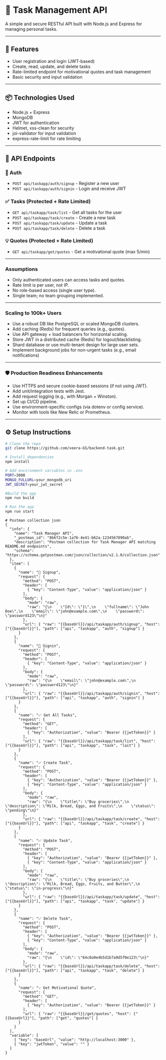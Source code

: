 # 📝 Task Management API

A simple and secure RESTful API built with Node.js and Express for managing personal tasks.

---

## 🚀 Features

- User registration and login (JWT-based)
- Create, read, update, and delete tasks
- Rate-limited endpoint for motivational quotes and task management 
- Basic security and input validation

---

## 📦 Technologies Used

- Node.js + Express
- MongoDB
- JWT for authentication
- Helmet, xss-clean for security
- joi-validator for input validation
- express-rate-limit for rate limiting

---

## 📁 API Endpoints

### 🔐 Auth
- `POST api/taskapp/auth/signup` - Register a new user
- `POST api/taskapp/auth/signin` - Login and receive JWT

### ✅ Tasks (Protected + Rate Limited)
- `GET api/taskapp/task/list` - Get all tasks for the user
- `POST api/taskapp/task/create` - Create a new task
- `POST api/taskapp/task/update` - Update a task
- `POST api/taskapp/task/delete` - Delete a task

### 💡 Quotes (Protected + Rate Limited)
- `GET api/taskapp/get/quotes` - Get a motivational quote (max 5/min)

---
### Assumptions
- Only authenticated users can access tasks and quotes.
- Rate limit is per user, not IP.
- No role-based access (single user type).
- Single team; no team grouping implemented.

---

### Scaling to 100k+ Users
- Use a robust DB like PostgreSQL or scaled MongoDB clusters.
- Add caching (Redis) for frequent queries (e.g., quotes).
- Use API gateway + load balancers for horizontal scaling.
- Store JWT in a distributed cache (Redis) for logout/blacklisting.
- Shard database or use multi-tenant design for large user sets.
- Implement background jobs for non-urgent tasks (e.g., email notifications)

---

### 🛡️ Production Readiness Enhancements
- Use HTTPS and secure cookie-based sessions (if not using JWT).
- Add unit/integration tests with Jest.
- Add request logging (e.g., with Morgan + Winston).
- Set up CI/CD pipeline.
- Use environment-specific configs (via dotenv or config service).
- Monitor with tools like New Relic or Prometheus.

---

## ⚙️ Setup Instructions

```bash
# Clone the repo
git clone https://github.com/veera-GS/backend-task.git

# Install dependencies
npm install

# Add environment variables in .env
PORT=3000
MONGO_FULLURL=your_mongodb_uri
JWT_SECRET=your_jwt_secret

#Build the app
npm run build

# Run the app
npm run start

```
```
# Postman collection json
{
  "info": {
    "name": "Task Manager API",
    "_postman_id": "8b6f2c5e-1a76-4e41-b62a-1234567890ab",
    "description": "Postman collection for Task Manager API matching README.md endpoints",
    "schema": "https://schema.getpostman.com/json/collection/v2.1.0/collection.json"
  },
  "item": [
    {
      "name": "🔐 Signup",
      "request": {
        "method": "POST",
        "header": [
          { "key": "Content-Type", "value": "application/json" }
        ],
        "body": {
          "mode": "raw",
          "raw": "{\n    \"Id\": \"1\",\n    \"fullname\": \"John Doe\",\n    \"email\": \"john@example.com\",\n    \"password\": \"password123\"\n}"
        },
        "url": { "raw": "{{baseUrl}}/api/taskapp/auth/signup", "host": ["{{baseUrl}}"], "path": ["api", "taskapp", "auth", "signup"] }
      }
    },
    {
      "name": "🔐 Signin",
      "request": {
        "method": "POST",
        "header": [
          { "key": "Content-Type", "value": "application/json" }
        ],
        "body": {
          "mode": "raw",
          "raw": "{\n    \"email\": \"john@example.com\",\n    \"password\": \"password123\"\n}"
        },
        "url": { "raw": "{{baseUrl}}/api/taskapp/auth/signin", "host": ["{{baseUrl}}"], "path": ["api", "taskapp", "auth", "signin"] }
      }
    },
    {
      "name": "✅ Get All Tasks",
      "request": {
        "method": "GET",
        "header": [
          { "key": "Authorization", "value": "Bearer {{jwtToken}}" }
        ],
        "url": { "raw": "{{baseUrl}}/api/taskapp/task/list", "host": ["{{baseUrl}}"], "path": ["api", "taskapp", "task", "lait"] }
      }
    },
    {
      "name": "✅ Create Task",
      "request": {
        "method": "POST",
        "header": [
          { "key": "Authorization", "value": "Bearer {{jwtToken}}" },
          { "key": "Content-Type", "value": "application/json" }
        ],
        "body": {
          "mode": "raw",
          "raw": "{\n    \"title\": \"Buy groceries\",\n    \"description\": \"Milk, Bread, Eggs, and Fruits\",\n    \"status\": \"pending\"\n}"
        },
        "url": { "raw": "{{baseUrl}}/api/taskapp/task/create", "host": ["{{baseUrl}}"], "path": ["api", "taskapp", "task", "create"] }
      }
    },
    {
      "name": "✅ Update Task",
      "request": {
        "method": "POST",
        "header": [
          { "key": "Authorization", "value": "Bearer {{jwtToken}}" },
          { "key": "Content-Type", "value": "application/json" }
        ],
        "body": {
          "mode": "raw",
          "raw": "{\n    \"title\": \"Buy groceries\",\n    \"description\": \"Milk, Bread, Eggs, Fruits, and Butter\",\n    \"status\": \"in-progress\"\n}"
        },
        "url": { "raw": "{{baseUrl}}/api/taskapp/task/update", "host": ["{{baseUrl}}"], "path": ["api", "taskapp", "task", "update"] }
      }
    },
    {
      "name": "✅ Delete Task",
      "request": {
        "method": "POST",
        "header": [
          { "key": "Authorization", "value": "Bearer {{jwtToken}}" },
          { "key": "Content-Type", "value": "application/json" }
        ],
        "body": {
          "mode": "raw",
          "raw": "{\n    \"id\": \"64c0a9e4b5d1b7a9d5f0e123\"\n}"
        },
        "url": { "raw": "{{baseUrl}}/api/taskapp/task/delete", "host": ["{{baseUrl}}"], "path": ["api", "taskapp", "task", "delete"] }
      }
    },
    {
      "name": "💡 Get Motivational Quote",
      "request": {
        "method": "GET",
        "header": [
          { "key": "Authorization", "value": "Bearer {{jwtToken}}" }
        ],
        "url": { "raw": "{{baseUrl}}/get/quotes", "host": ["{{baseUrl}}"], "path": ["get", "quotes"] }
      }
    }
  ],
  "variable": [
    { "key": "baseUrl", "value": "http://localhost:3000" },
    { "key": "jwtToken", "value": "" }
  ]
}

```
